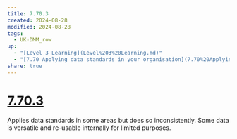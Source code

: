 ```yaml
---
title: 7.70.3
created: 2024-08-28
modified: 2024-08-28
tags:
  - UK-DMM_row
up:
  - "[Level 3 Learning](Level%203%20Learning.md)"
  - "[7.70 Applying data standards in your organisation](7.70%20Applying%20data%20standards%20in%20your%20organisation.md)"
share: true
---
```

# [7.70.3](7.70.3.md)

Applies data standards in some areas but does so inconsistently. Some data is versatile and re-usable internally for limited purposes.
